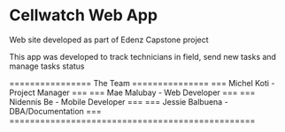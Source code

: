 # Cellwatch Web App
Web site developed as part of Edenz Capstone project

This app was developed to track technicians in field, send new tasks and manage tasks status

================     The Team    ===============
===         Michel Koti - Project Manager    ===
===        Mae Malubay - Web Developer       ===
===        Nidennis Be - Mobile Developer    ===
===     Jessie Balbuena - DBA/Documentation  ===
\================================================
